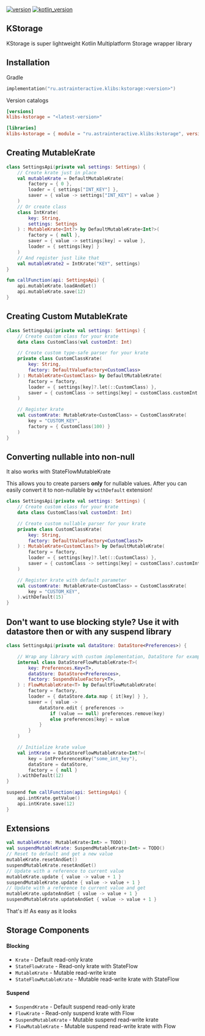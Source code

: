 [![version](https://img.shields.io/maven-central/v/ru.astrainteractive.klibs/kstorage?style=flat-square)](https://github.com/makeevrserg/kstorage)
[![kotlin_version](https://img.shields.io/badge/kotlin-2.0.0-blueviolet?style=flat-square)](https://github.com/makeevrserg/kstorage)

## KStorage

KStorage is super lightweight Kotlin Multiplatform Storage wrapper library

## Installation

Gradle

```kotlin
implementation("ru.astrainteractive.klibs:kstorage:<version>")
```

Version catalogs

```toml
[versions]
klibs-kstorage = "<latest-version>"

[libraries]
klibs-kstorage = { module = "ru.astrainteractive.klibs:kstorage", version.ref = "klibs-kstorage" }
```

## Creating MutableKrate

```kotlin
class SettingsApi(private val settings: Settings) {
    // Create krate just in place
    val mutableKrate = DefaultMutableKrate(
        factory = { 0 },
        loader = { settings["INT_KEY"] },
        saver = { value -> settings["INT_KEY"] = value }
    )
    // Or create class
    class IntKrate(
        key: String,
        settings: Settings
    ) : MutableKrate<Int?> by DefaultMutableKrate<Int?>(
        factory = { null },
        saver = { value -> settings[key] = value },
        loader = { settings[key] }
    )
    // And register just like that
    val mutableKrate2 = IntKrate("KEY", settings)
}

fun callFunction(api: SettingsApi) {
    api.mutableKrate.loadAndGet()
    api.mutableKrate.save(12)
}
```

## Creating Custom MutableKrate

```kotlin
class SettingsApi(private val settings: Settings) {
    // Create custom class for your krate
    data class CustomClass(val customInt: Int)

    // Create custom type-safe parser for your krate
    private class CustomClassKrate(
        key: String,
        factory: DefaultValueFactory<CustomClass>
    ) : MutableKrate<CustomClass> by DefaultMutableKrate(
        factory = factory,
        loader = { settings[key]?.let(::CustomClass) },
        saver = { customClass -> settings[key] = customClass.customInt }
    )

    // Register krate
    val customKrate: MutableKrate<CustomClass> = CustomClassKrate(
        key = "CUSTOM_KEY",
        factory = { CustomClass(100) }
    )
}
```

## Converting nullable into non-null

It also works with StateFlowMutableKrate

This allows you to create parsers **only** for nullable values. After you can easily convert it to
non-nullable by `withDefault` extension!

```kotlin
class SettingsApi(private val settings: Settings) {
    // Create custom class for your krate
    data class CustomClass(val customInt: Int)

    // Create custom nullable parser for your krate
    private class CustomClassKrate(
        key: String,
        factory: DefaultValueFactory<CustomClass?>
    ) : MutableKrate<CustomClass?> by DefaultMutableKrate(
        factory = factory,
        loader = { settings[key]?.let(::CustomClass) },
        saver = { customClass -> settings[key] = customClass?.customInt }
    )

    // Register krate with default parameter
    val customKrate: MutableKrate<CustomClass> = CustomClassKrate(
        key = "CUSTOM_KEY",
    ).withDefault(15)
}
```

## Don't want to use blocking style? Use it with datastore then or with any suspend library

```kotlin
class SettingsApi(private val dataStore: DataStore<Preferences>) {

    // Wrap any library with custom implementation, DataStore for example
    internal class DataStoreFlowMutableKrate<T>(
        key: Preferences.Key<T>,
        dataStore: DataStore<Preferences>,
        factory: SuspendValueFactory<T>,
    ) : FlowMutableKrate<T> by DefaultFlowMutableKrate(
        factory = factory,
        loader = { dataStore.data.map { it[key] } },
        saver = { value ->
            dataStore.edit { preferences ->
                if (value == null) preferences.remove(key)
                else preferences[key] = value
            }
        }
    )

    // Initialize krate value
    val intKrate = DataStoreFlowMutableKrate<Int?>(
        key = intPreferencesKey("some_int_key"),
        dataStore = dataStore,
        factory = { null }
    ).withDefault(12)
}

suspend fun callFunction(api: SettingsApi) {
    api.intKrate.getValue()
    api.intKrate.save(12)
}
```

## Extensions

```kotlin
val mutableKrate: MutableKrate<Int> = TODO()
val suspendMutableKrate: SuspendMutableKrate<Int> = TODO()
// Reset to default and get a new value
mutableKrate.resetAndGet()
suspendMutableKrate.resetAndGet()
// Update with a reference to current value
mutableKrate.update { value -> value + 1 }
suspendMutableKrate.update { value -> value + 1 }
// Update with a reference to current value and get 
mutableKrate.updateAndGet { value -> value + 1 }
suspendMutableKrate.updateAndGet { value -> value + 1 }
```

That's it! As easy as it looks

## Storage Components

#### Blocking

- `Krate` - Default read-only krate
- `StateFlowKrate` - Read-only krate with StateFlow
- `MutableKrate` - Mutable read-write krate
- `StateFlowMutableKrate` - Mutable read-write krate with StateFlow

#### Suspend

- `SuspendKrate` - Default suspend read-only krate
- `FlowKrate` - Read-only suspend krate with Flow
- `SuspendMutableKrate` - Mutable suspend read-write krate
- `FlowMutableKrate` - Mutable suspend read-write krate with Flow
